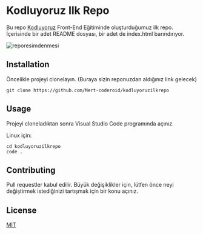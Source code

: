 # Kodluyoruz Ilk Repo

Bu repo [Kodluyoruz](https://www.kodluyoruz.org/) Front-End Eğitiminde oluşturduğumuz ilk repo. İçerisinde bir adet README dosyası, bir adet de index.html barındırıyor.

![reporesimdenmesi](https://media.discordapp.net/attachments/922810114958831647/922810177961467904/repodeneme.png?width=654&height=676)

## Installation
Öncelikle projeyi clonelayın. (Buraya sizin reponuzdan aldığınız link gelecek)

```
git clone https://github.com/Mert-coderoid/kodluyoruzilkrepo
```

## Usage

Projeyi cloneladıktan sonra Visual Studio Code programında açınız.

Linux için:
```
cd kodluyoruzilkrepo
code .
```

## Contributing
Pull requestler kabul edilir. Büyük değişiklikler için, lütfen önce neyi değiştirmek istediğinizi tartışmak için bir konu açınız.

## License
[MIT](https://choosealicense.com/licenses/mit/)
